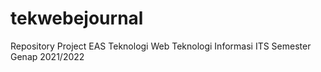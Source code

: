 # tekwebejournal
Repository Project EAS Teknologi Web Teknologi Informasi ITS Semester Genap 2021/2022
